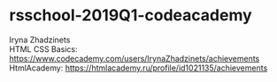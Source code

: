 # rsschool-2019Q1-codeacademy 
Iryna Zhadzinets  
HTML CSS Basics: https://www.codecademy.com/users/IrynaZhadzinets/achievements  
HtmlAcademy: https://htmlacademy.ru/profile/id1021135/achievements